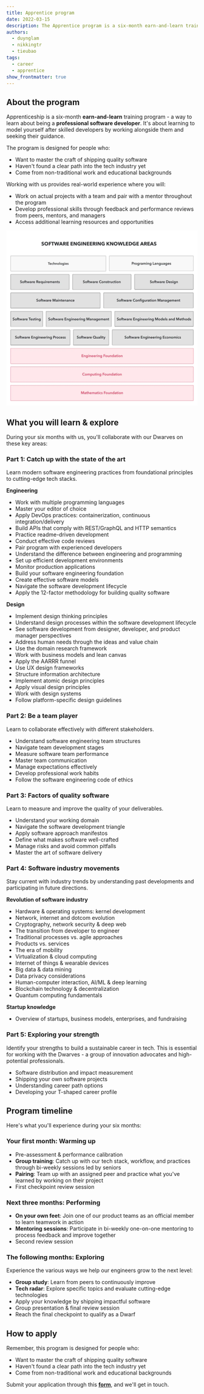 ```yaml
---
title: Apprentice program
date: 2022-03-15
description: The Apprentice program is a six-month earn-and-learn training experience for aspiring software developers to gain professional skills working on real projects. Participants receive mentorship, develop technical and professional capabilities, and learn state-of-the-art engineering practices through hands-on work.
authors:
  - duynglam
  - nikkingtr
  - tieubao
tags:
  - career
  - apprentice
show_frontmatter: true
---
```


## About the program

Apprenticeship is a six-month **earn-and-learn** training program - a way to learn about being a **professional software developer**. It's about learning to model yourself after skilled developers by working alongside them and seeking their guidance.

The program is designed for people who:

- Want to master the craft of shipping quality software
- Haven't found a clear path into the tech industry yet
- Come from non-traditional work and educational backgrounds

Working with us provides real-world experience where you will:

- Work on actual projects with a team and pair with a mentor throughout the program
- Develop professional skills through feedback and performance reviews from peers, mentors, and managers
- Access additional learning resources and opportunities

![Dwarves Foundation apprenticeship program roadmap and structure](assets/apprenticeship-program.webp)

## What you will learn & explore

During your six months with us, you'll collaborate with our Dwarves on these key areas:

### Part 1: Catch up with the state of the art

Learn modern software engineering practices from foundational principles to cutting-edge tech stacks.

**Engineering**

- Work with multiple programming languages
- Master your editor of choice
- Apply DevOps practices: containerization, continuous integration/delivery
- Build APIs that comply with REST/GraphQL and HTTP semantics
- Practice readme-driven development
- Conduct effective code reviews
- Pair program with experienced developers
- Understand the difference between engineering and programming
- Set up efficient development environments
- Monitor production applications
- Build your software engineering foundation
- Create effective software models
- Navigate the software development lifecycle
- Apply the 12-factor methodology for building quality software

**Design**

- Implement design thinking principles
- Understand design processes within the software development lifecycle
- See software development from designer, developer, and product manager perspectives
- Address human needs through the ideas and value chain
- Use the domain research framework
- Work with business models and lean canvas
- Apply the AARRR funnel
- Use UX design frameworks
- Structure information architecture
- Implement atomic design principles
- Apply visual design principles
- Work with design systems
- Follow platform-specific design guidelines

### Part 2: Be a team player

Learn to collaborate effectively with different stakeholders.

- Understand software engineering team structures
- Navigate team development stages
- Measure software team performance
- Master team communication
- Manage expectations effectively
- Develop professional work habits
- Follow the software engineering code of ethics

### Part 3: Factors of quality software

Learn to measure and improve the quality of your deliverables.

- Understand your working domain
- Navigate the software development triangle
- Apply software approach manifestos
- Define what makes software well-crafted
- Manage risks and avoid common pitfalls
- Master the art of software delivery

### Part 4: Software industry movements

Stay current with industry trends by understanding past developments and participating in future directions.

**Revolution of software industry**

- Hardware & operating systems: kernel development
- Network, internet and dotcom evolution
- Cryptography, network security & deep web
- The transition from developer to engineer
- Traditional processes vs. agile approaches
- Products vs. services
- The era of mobility
- Virtualization & cloud computing
- Internet of things & wearable devices
- Big data & data mining
- Data privacy considerations
- Human-computer interaction, AI/ML & deep learning
- Blockchain technology & decentralization
- Quantum computing fundamentals

**Startup knowledge**

- Overview of startups, business models, enterprises, and fundraising

### Part 5: Exploring your strength

Identify your strengths to build a sustainable career in tech. This is essential for working with the Dwarves - a group of innovation advocates and high-potential professionals.

- Software distribution and impact measurement
- Shipping your own software projects
- Understanding career path options
- Developing your T-shaped career profile

## Program timeline

Here's what you'll experience during your six months:

### Your first month: Warming up

- Pre-assessment & performance calibration
- **Group training**: Catch up with our tech stack, workflow, and practices through bi-weekly sessions led by seniors
- **Pairing**: Team up with an assigned peer and practice what you've learned by working on their project
- First checkpoint review session

### Next three months: Performing

- **On your own feet**: Join one of our product teams as an official member to learn teamwork in action
- **Mentoring sessions**: Participate in bi-weekly one-on-one mentoring to process feedback and improve together
- Second review session

### The following months: Exploring

Experience the various ways we help our engineers grow to the next level:

- **Group study**: Learn from peers to continuously improve
- **Tech radar**: Explore specific topics and evaluate cutting-edge technologies
- Apply your knowledge by shipping impactful software
- Group presentation & final review session
- Reach the final checkpoint to qualify as a Dwarf

## How to apply

Remember, this program is designed for people who:

- Want to master the craft of shipping quality software
- Haven't found a clear path into the tech industry yet
- Come from non-traditional work and educational backgrounds

Submit your application through this [**form**](https://form.typeform.com/to/LfCWfoml), and we'll get in touch.

